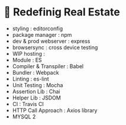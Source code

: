 # 🚀 Redefinig Real Estate

- styling : editorconfig
- package manager : npm
- dev & prod webserver : express
- browsersync : cross device testing
- WIP hosting :
- Module : ES
- Compiler & Transpiler : Babel
- Bundler : Webpack
- Linting : es-lint
- Unit Testing : Mocha
- Assertion Lib : Chai
- Helper Lib : JSDOM
- CI : Travis CI
- HTTP Call Approach : Axios library
- MYSQL 2
